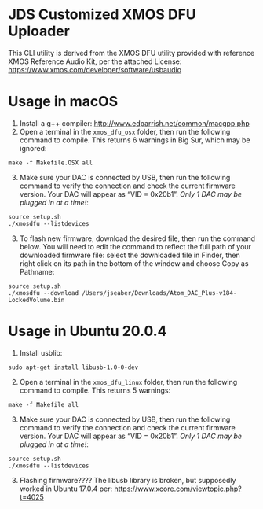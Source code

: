 # JDS Customized XMOS DFU Uploader
This CLI utility is derived from the XMOS DFU utility provided with reference XMOS Reference Audio Kit, per the attached License:
https://www.xmos.com/developer/software/usbaudio

# Usage in macOS

1. Install a g++ compiler: http://www.edparrish.net/common/macgpp.php
2. Open a terminal in the `xmos_dfu_osx` folder, then run the following command to compile. This returns 6 warnings in Big Sur, which may be ignored:
```
make -f Makefile.OSX all
```
3. Make sure your DAC is connected by USB, then run the following command to verify the connection and check the current firmware version. Your DAC will appear as “VID = 0x20b1”. *Only 1 DAC may be plugged in at a time!*:
```
source setup.sh 
./xmosdfu --listdevices
```
3. To flash new firmware, download the desired file, then run the command below. You will need to edit the command to reflect the full path of your downloaded firmware file: select the downloaded file in Finder, then right click on its path in the bottom of the window and choose Copy <filename> as Pathname:
```
source setup.sh 
./xmosdfu --download /Users/jseaber/Downloads/Atom_DAC_Plus-v184-LockedVolume.bin
```

# Usage in Ubuntu 20.0.4

1. Install usblib:
```
sudo apt-get install libusb-1.0-0-dev
```
2. Open a terminal in the `xmos_dfu_linux` folder, then run the following command to compile. This returns 5 warnings:
```
make -f Makefile all
```
3. Make sure your DAC is connected by USB, then run the following command to verify the connection and check the current firmware version. Your DAC will appear as “VID = 0x20b1”. *Only 1 DAC may be plugged in at a time!*:
```
source setup.sh 
./xmosdfu --listdevices
```
3. Flashing firmware???? The libusb library is broken, but supposedly worked in Ubuntu 17.0.4 per: https://www.xcore.com/viewtopic.php?t=4025

